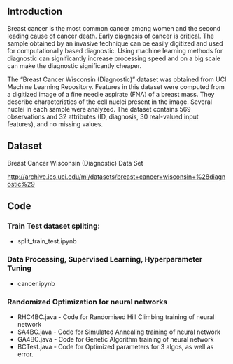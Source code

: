 ## Introduction

Breast cancer is the most common cancer among women and the second leading cause of cancer death. Early diagnosis of cancer is critical. The sample obtained by an invasive technique can be easily digitized and used for computationally based diagnostic. Using machine learning methods for diagnostic can significantly increase processing speed and on a big scale can make the diagnostic significantly cheaper.

The “Breast Cancer Wisconsin (Diagnostic)” dataset was obtained from UCI Machine Learning Repository. Features in this dataset were computed from a digitized image of a fine needle aspirate (FNA) of a breast mass. They describe characteristics of the cell nuclei present in the image. Several nuclei in each sample were analyzed. The dataset contains 569 observations and 32 attributes (ID, diagnosis, 30 real-valued input features), and no missing values.

## Dataset

Breast Cancer Wisconsin (Diagnostic) Data Set

http://archive.ics.uci.edu/ml/datasets/breast+cancer+wisconsin+%28diagnostic%29		

## Code

### Train Test dataset spliting:
- split_train_test.ipynb

### Data Processing, Supervised Learning, Hyperparameter Tuning
- cancer.ipynb

### Randomized Optimization for neural networks
- RHC4BC.java - Code for Randomised Hill Climbing training of neural network
- SA4BC.java - Code for Simulated Annealing training of neural network
- GA4BC.java - Code for Genetic Algorithm training of neural network
- BCTest.java - Code for Optimized parameters for 3 algos, as well as error.


